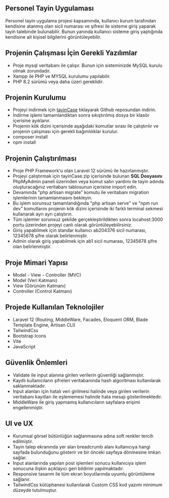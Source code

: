 ## Personel Tayin Uygulaması

Personel tayin uygulama projesi kapsamında, kullanıcı kurum tarafından kendisine atanmış olan sicil numarası ve şifresi ile sisteme giriş yaparak tayin talebinde bulunabilir. Bunun yanında kullanıcı sisteme giriş yaptığında kendisine ait kişisel bilgilerini görüntüleyebilir. 

## Projenin Çalışması İçin Gerekli Yazılımlar

- Proje mysql veritabanı ile çalışır. Bunun için sisteminizde MySQL kurulu olmak zorundadır.
- Xampp ile PHP ve MYSQL kurulumu yapılabilir.
- PHP 8.2 sürümü veya daha üzeri gereklidir. 

## Projenin Kurulumu

- Projeyi indirmek için [tayinCase](https://github.com/lazcansar/tayinCase) tıklayarak Github reposundan indirin.
- İndirme işlemi tamamlandıktan sonra sıkıştırılmış dosya bir klasör içerisine ayıklanır.
- Projenin kök dizini içerisinde aşağıdaki komutlar sırası ile çalıştırılır ve projenin çalışması için gerekli bağımlılıklar kurulur.
- composer install
- npm install

## Projenin Çalıştırılması

- Proje PHP Framework'u olan Laravel 12 sürümü ile hazırlanmıştır.
- Projeyi çalıştırmak için tayinCase.zip içerisinde bulunan <strong>SQL Dosyasını</strong> PhpMyAdmin paneli üzerinden veya komut satırı yardımı ile tayin adında oluşturacağınız veritabanı tablosunun içerisine import edin.
- Devamında "php artisan migrate" komutu ile veritabanı migration işlemlerinin tamamlanmasını bekleyin.
- Bu işlem sorunsuz tamamlandığında "php artisan serve" ve "npm run dev" komutlarını projenin kök dizini içerisinde iki farklı terminal sekmesi kullanarak ayrı ayrı çalıştırın.
- Tüm işlemler sorunsuz şekilde gerçekleştirildikten sonra locahost:3000 portu üzerinden projeyi canlı olarak görüntüleyebilirsiniz. 
- Giriş yapabilmek için standar kullanıcı ab204376 sicil numarası, 12345678 şifre olarak belirlenmiştir.
- Admin olarak giriş yapabilmek için ab1 sicil numarası, 12345678 şifre olan belirlenmiştir.

## Proje Mimari Yapısı

- Model - View - Controller (MVC)
- Model (Veri Katmanı)
- View (Görünüm Katmanı)
- Controller (Control Katmanı)

## Projede Kullanılan Teknolojiler

- Laravel 12 (Routing, MiddleWare, Facades, Eloquent ORM, Blade Template Engine, Artisan CLI)
- TailwindCss
- Bootstrap Icons
- Vite
- JavaScript

## Güvenlik Önlemleri

- Validate ile input alanına girilen verilerin güvenliği sağlanmıştır.
- Kayıtlı kullanıcıların şifreleri veritabanında hash algoritması kullanılarak saklanmaktadır.
- Input alanları için hatalı veri girilmesi halinde veya girilen verilerin veritabanı kayıtları ile eşlememesi halinde hata mesajı gösterilmektedir.
- MiddleWare ile giriş yapmamış kullanıcıların sayfalara erişimi engellenmiştir.

## UI ve UX

- Kurumsal görsel bütünlüğün sağlanmasına adına soft renkler tercih edilmiştir. 
- Tayin talep ekranında yer alan breadcrumb alanı kullanıcıya hangi sayfada bulunduğunu gösterir ve bir önceki sayfaya dönmesine imkan sağlar.
- Input alanlarında yapılan post işlemleri sonucu kullanıcıya işlem sonucuna ilişkin açıklayıcı geri bildirim yapılmaktadır.
- Responsive tasarım ile tüm ekran boyutlarında uyumlu görüntüleme sağlanır.
- TailwindCss kütüphanesi kullanılarak Custom CSS kod yazımı minimum düzeyde tutulmuştur.
